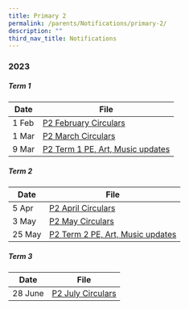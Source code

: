 ```yaml
---
title: Primary 2
permalink: /parents/Notifications/primary-2/
description: ""
third_nav_title: Notifications
---
```

### **2023**

##### Term 1

| Date| File | 
| -------- | -------- | 
|1 Feb|[P2 February Circulars](/files/Notification%202023/P2/RGPS_N23_P2_004_P2%20February%20Circulars.pdf)|
|1 Mar|[P2 March Circulars](/files/Notification%202023/P2/RGPS_N23_P2_005_P2%20March%20Circulars.pdf)|
|9 Mar|[P2 Term 1 PE, Art, Music updates](/files/Notification%202023/P2/Term%201%20P2%20Update.pdf)|

##### Term 2

| Date| File | 
| -------- | -------- | 
|5 Apr|[P2 April Circulars](/files/Notification%202023/P2/rgps_n23_p2_007_p2%20april%20circulars.pdf)|
|3 May|[P2 May Circulars](/files/Notification%202023/P2/rgps_n23_p2_008_p2%20may%20circulars.pdf)|
|25 May|[P2 Term 2 PE, Art, Music updates](/files/Notification%202023/P2/p2%20pam%20updates%20term%202.pdf)|

##### Term 3

| Date| File | 
| -------- | -------- | 
|28 June|[P2 July Circulars](/files/Notification%202023/P2/rgps_n23_p2_010.pdf)|